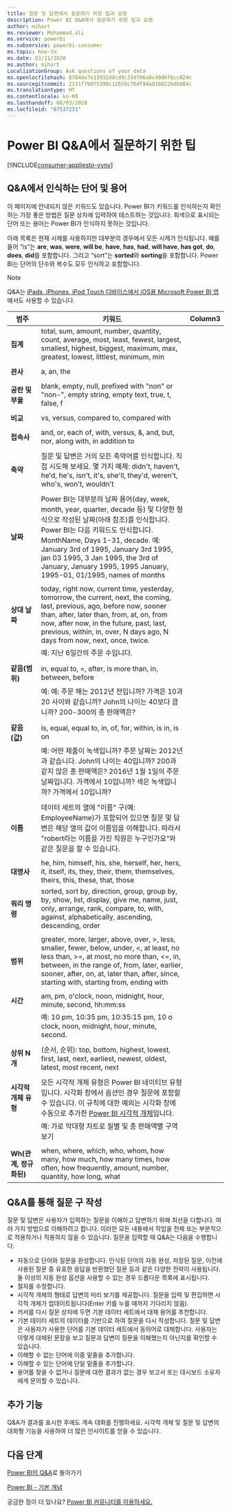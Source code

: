 ```yaml
---
title: 질문 및 답변에서 질문하기 위한 팁과 요령
description: Power BI Q&A에서 질문하기 위한 팁과 요령
author: mihart
ms.reviewer: Mohammad.ali
ms.service: powerbi
ms.subservice: powerbi-consumer
ms.topic: how-to
ms.date: 03/11/2020
ms.author: mihart
LocalizationGroup: Ask questions of your data
ms.openlocfilehash: 8784de7e13932d8cd9c33d706a0c49d6f6cc024c
ms.sourcegitcommit: 2131f7b075390c12659c76df94a8108226db084c
ms.translationtype: HT
ms.contentlocale: ko-KR
ms.lasthandoff: 08/03/2020
ms.locfileid: "87537231"
---
```

# <a name="tips-for-asking-questions-in-power-bi-qa"></a>Power BI Q&A에서 질문하기 위한 팁

[!INCLUDE[consumer-appliesto-yyny](../includes/consumer-appliesto-yyny.md)]

## <a name="words-and-terminology-that-qa-recognizes"></a>Q&A에서 인식하는 단어 및 용어
이 페이지에 안내되지 않은 키워드도 있습니다.  Power BI가 키워드를 인식하는지 확인하는 가장 좋은 방법은 질문 상자에 입력하여 테스트하는 것입니다.  회색으로 표시되는 단어 또는 용어는 Power BI가 인식하지 못하는 것입니다.

아래 목록은 현재 시제를 사용하지만 대부분의 경우에서 모든 시제가 인식됩니다. 예를 들어 “is”는 **are**, **was**, **were**, **will be**, **have**, **has**, **had**, **will have**, **has got**, **do**, **does**, **did**를 포함합니다.  그리고 “sort”는 **sorted**와 **sorting**을 포함합니다.  Power BI는 단어의 단수와 복수도 모두 인식하고 포함합니다. 

> [!NOTE]
> Q&amp;A는 [iPads, iPhones, iPod Touch 디바이스에서 iOS용 Microsoft Power BI 앱](mobile/mobile-apps-ios-qna.md)에서도 사용할 수 있습니다.
>  


|범주  |키워드  |Column3  |
|---------|---------|---------|
|**집계**     | total, sum, amount, number, quantity, count, average, most, least, fewest, largest, smallest, highest, biggest, maximum, max, greatest, lowest, littlest, minimum, min          |
|     |         |         
**관사**     |  a, an, the              |
|     |         |         
|**공란 및 부울**     |   blank, empty, null, prefixed with "non" or "non-", empty string, empty text, true, t, false, f          |
|     |         |         |
|**비교**     |   vs, versus, compared to, compared with            |
|     |         |         |
|**접속사**     |  and, or, each of, with, versus, &, and, but, nor, along with, in addition to       |         
|          |         |
|**축약**     |  질문 및 답변은 거의 모든 축약어를 인식합니다. 직접 시도해 보세요.  몇 가지 예제: didn't, haven't, he'd, he's, isn't, it's, she'll, they'd, weren't, who's, won't, wouldn't          |
|        |         |
|**날짜**     |       Power BI는 대부분의 날짜 용어(day, week, month, year, quarter, decade 등) 및 다양한 형식으로 작성된 날짜(아래 참조)를 인식합니다. Power BI는 다음 키워드도 인식합니다. MonthName, Days 1-31, decade. 예: January 3rd of 1995, January 3rd 1995, jan 03 1995, 3 Jan 1995, the 3rd of January, January 1995, 1995 January, 1995-01, 01/1995, names of months         |
|        |         |
|**상대 날짜**     |   today, right now, current time, yesterday, tomorrow, the current, next, the coming, last, previous, ago, before now, sooner than, after, later than, from, at, on, from now, after now, in the future, past, last, previous, within, in, over, N days ago, N days from now, next, once, twice.|
|    |  예: 지난 6일간의 주문 수입니다.  |            |
|        |         |
|**같음(범위)**     |   in, equal to, =, after, is more than, in, between, before  |
|  |예: 예: 주문 해는 2012년 전입니까? 가격은 10과 20 사이와 같습니까? John의 나이는 40보다 큽니까? 200-300의 총 판매액은?              |
|        |         |
|**같음(값)**     |   is, equal, equal to, in, of, for, within, is in, is on |
|   | 예: 어떤 제품이 녹색입니까? 주문 날짜는 2012년과 같습니다. John의 나이는 40입니까? 200과 같지 않은 총 판매액은? 2016년 1월 1일의 주문 날짜입니다. 가격에서 10입니까? 색은 녹색입니까? 가격에서 10입니까?              |
|        |         |
|**이름**     |       데이터 세트의 열에 "이름" 구(예: EmployeeName)가 포함되어 있으면 질문 및 답변은 해당 열의 값이 이름임을 이해합니다. 따라서 "robert라는 이름을 가진 직원은 누구인가요"와 같은 질문을 할 수 있습니다.          |
|        |         |
**대명사**  | he, him, himself, his, she, herself, her, hers, it, itself, its, they, their, them, themselves, theirs, this, these, that, those
|**쿼리 명령**     |    sorted, sort by, direction, group, group by, by, show, list, display, give me, name, just, only, arrange, rank, compare, to, with, against, alphabetically, ascending, descending, order             |
|        |         |
|**범위**     |      greater, more, larger, above, over, >, less, smaller, fewer, below, under, <,  at least, no less than, >=, at most, no more than, <=, in, between, in the range of, from, later, earlier, sooner, after, on, at, later than, after, since, starting with, starting from, ending with           |
|        |         |
**시간**  |am, pm, o'clock, noon, midnight, hour, minute, second, hh:mm:ss  |
|  |  예: 10 pm, 10:35 pm, 10:35:15 pm, 10 o clock, noon, midnight, hour, minute, second.  |
|  |  |
|**상위 N개**     |     (순서, 순위): top, bottom, highest, lowest, first, last, next, earliest, newest, oldest, latest, most recent, next            |
|        |         |
|**시각적 개체 유형**     |  모든 시각적 개체 유형은 Power BI 네이티브 유형입니다.  시각화 창에서 옵션인 경우 질문에 포함할 수 있습니다.  이 규칙에 대한 예외는 시각화 창에 수동으로 추가한 [Power BI 시각적 개체](../developer/visuals/power-bi-custom-visuals.md)입니다.  |
|  |  예: 가로 막대형 차트로 월별 및 총 판매액별 구역 보기               |
|        |         |
|**Wh(관계, 정규화된)**  | when, where, which, who, whom, how many, how much, how many times, how often, how frequently, amount, number, quantity, how long, what                |

## <a name="qa-helps-you-phrase-the-question"></a>Q&A를 통해 질문 구 작성
질문 및 답변은 사용자가 입력하는 질문을 이해하고 답변하기 위해 최선을 다합니다. 여러 가지 방법으로 이해하려고 합니다. 이러한 모든 내용에서 작업을 전체 또는 부분적으로 적용하거나 적용하지 않을 수 있습니다. 질문을 입력할 때 Q&A는 다음을 수행합니다.

* 자동으로 단어와 질문을 완성합니다. 인식된 단어의 자동 완성, 저장된 질문, 이전에 사용된 질문 중 유효한 응답을 반환했던 질문 등과 같은 다양한 전략이 사용됩니다. 둘 이상의 자동 완성 옵션을 사용할 수 있는 경우 드롭다운 목록에 표시됩니다.
* 철자를 수정합니다.
* 시각적 개체의 형태로 답변의 미리 보기를 제공합니다. 질문을 입력 및 편집하면 시각적 개체가 업데이트됩니다(Enter 키를 누를 때까지 기다리지 않음).
* 커서를 다시 질문 상자에 두면 기본 데이터 세트에서 대체 용어를 추천합니다.
* 기본 데이터 세트의 데이터를 기반으로 하여 질문을 다시 작성합니다. 질문 및 답변은 사용자가 사용한 단어를 기본 데이터 세트에서 동의어로 대체합니다. 사용자는 이렇게 대체된 문장을 보고 질문과 답변이 질문을 이해했는지 아닌지를 확인할 수 있습니다. 
* 이해할 수 없는 단어에 이중 밑줄을 추가합니다.
* 이해할 수 있는 단어에 단일 밑줄을 추가합니다.
* 용어를 찾을 수 없거나 질문에 대한 결과가 없는 경우 보고서 또는 대시보드 소유자에게 문의할 수 있습니다.

## <a name="dont-stop-now"></a>추가 기능
Q&A가 결과를 표시한 후에도 계속 대화를 진행하세요. 시각적 개체 및 질문 및 답변의 대화형 기능을 사용하여 더 많은 인사이트를 얻을 수 있습니다.

## <a name="next-steps"></a>다음 단계
[Power BI의 Q&A](end-user-q-and-a.md)로 돌아가기  

[Power BI - 기본 개념](end-user-basic-concepts.md)  

궁금한 점이 더 있나요? [Power BI 커뮤니티를 이용하세요.](https://community.powerbi.com/)

